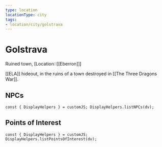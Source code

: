 ```yaml
---
type: location
locationType: city
tags: 
- location/city/golstrava
---
```


# Golstrava
Ruined town, [Location::[[Eberron]]]

[[ELA]] hideout, in the ruins of a town destroyed in [[The Three Dragons War]].


## NPCs
```dataviewjs
const { DisplayHelpers } = customJS; DisplayHelpers.listNPCs(dv);
```

## Points of Interest
```dataviewjs
const { DisplayHelpers } = customJS; DisplayHelpers.listPointsOfInterest(dv);
```
